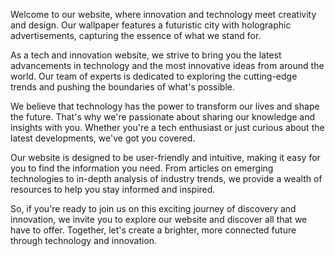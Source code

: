 <!--
Write me content for website with wallpaper "A futuristic city with holographic advertisements for a tech or innovation website"
-->

<!--font:Montserrat-->

Welcome to our website, where innovation and technology meet creativity and design. Our wallpaper features a futuristic city with holographic advertisements, capturing the essence of what we stand for.

As a tech and innovation website, we strive to bring you the latest advancements in technology and the most innovative ideas from around the world. Our team of experts is dedicated to exploring the cutting-edge trends and pushing the boundaries of what's possible.

We believe that technology has the power to transform our lives and shape the future. That's why we're passionate about sharing our knowledge and insights with you. Whether you're a tech enthusiast or just curious about the latest developments, we've got you covered.

Our website is designed to be user-friendly and intuitive, making it easy for you to find the information you need. From articles on emerging technologies to in-depth analysis of industry trends, we provide a wealth of resources to help you stay informed and inspired.

So, if you're ready to join us on this exciting journey of discovery and innovation, we invite you to explore our website and discover all that we have to offer. Together, let's create a brighter, more connected future through technology and innovation.
